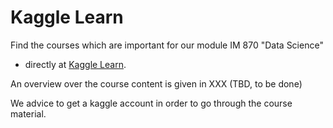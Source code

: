 Kaggle Learn
=====

Find the courses which are important for our module IM 870 "Data Science"

* directly at [Kaggle Learn](https://www.kaggle.com/learn/overview).

An overview over the course content is given in XXX (TBD, to be done)

We advice to get a kaggle account in order to go through the course material. 



